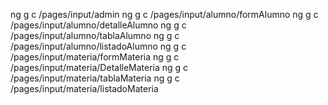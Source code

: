 ng g c /pages/input/admin
ng g c /pages/input/alumno/formAlumno
ng g c /pages/input/alumno/detalleAlumno
ng g c /pages/input/alumno/tablaAlumno
ng g c /pages/input/alumno/listadoAlumno
ng g c /pages/input/materia/formMateria
ng g c /pages/input/materia/DetalleMateria
ng g c /pages/input/materia/tablaMateria
ng g c /pages/input/materia/listadoMateria